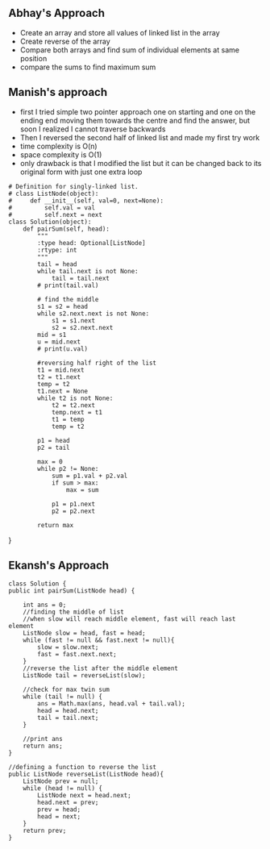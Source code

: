 ## Abhay's Approach

- Create an array and store all values of linked list in the array
- Create reverse of the array
- Compare both arrays and find sum of individual elements at same position
- compare the sums to find maximum sum


## Manish's approach

- first I tried simple two pointer approach one on starting and one on the ending end moving them towards the centre and find the answer, but soon I realized I cannot traverse backwards
- Then I reversed the second half of linked list and made my first try work
- time complexity is O(n)
- space complexity is O(1)
- only drawback is that I modified the list but it can be changed back to its original form with just one extra loop

```
# Definition for singly-linked list.
# class ListNode(object):
#     def __init__(self, val=0, next=None):
#         self.val = val
#         self.next = next
class Solution(object):
    def pairSum(self, head):
        """
        :type head: Optional[ListNode]
        :rtype: int
        """
        tail = head
        while tail.next is not None:
            tail = tail.next
        # print(tail.val)
        
        # find the middle
        s1 = s2 = head
        while s2.next.next is not None:
            s1 = s1.next
            s2 = s2.next.next
        mid = s1
        u = mid.next
        # print(u.val)
        
        #reversing half right of the list
        t1 = mid.next
        t2 = t1.next
        temp = t2
        t1.next = None
        while t2 is not None:
            t2 = t2.next
            temp.next = t1
            t1 = temp
            temp = t2
        
        p1 = head
        p2 = tail
        
        max = 0
        while p2 != None:
            sum = p1.val + p2.val
            if sum > max:
                max = sum
          
            p1 = p1.next
            p2 = p2.next
            
        return max
```
}


## Ekansh's Approach
    
    class Solution {
    public int pairSum(ListNode head) {
        
        int ans = 0;
        //finding the middle of list
        //when slow will reach middle element, fast will reach last element
        ListNode slow = head, fast = head;
        while (fast != null && fast.next != null){
            slow = slow.next;
            fast = fast.next.next;
        }
        //reverse the list after the middle element
        ListNode tail = reverseList(slow);

        //check for max twin sum
        while (tail != null) {
            ans = Math.max(ans, head.val + tail.val);
            head = head.next;
            tail = tail.next;
        }

        //print ans
        return ans;
    }

    //defining a function to reverse the list
    public ListNode reverseList(ListNode head){
        ListNode prev = null;
        while (head != null) {
            ListNode next = head.next;
            head.next = prev;
            prev = head;
            head = next;
        }
        return prev;
    }

